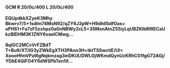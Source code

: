 #### GCM R 20/0c/400 L 20/0c/400
**EQUpdkkXZyeK3Mhy**<br/>**Bkwrv7/5+1sdIm74MsN92/qZY6J3pW+H9dhIISdfOas=**<br/>**oPHS1+Fa7zF5zxhpz0a0nNBWy2cL5+35MxnAtnZ55iyLqUBZKIbR9IECaUkzBIDHM3K1ZNY6vaeICMwg...**<br/><br/>
**8qlGC2MCvVrFZBdT**<br/>**T+Bu9/XT/lG3yZWkEgXTH3PAnn3H+tktTSSwctiE/UI=**<br/>**XoooHfmVPa9IgNqkmzag3eiDKiX/DWLGjWKmdQynUzKRhC01fgG72AGj/YDbE4QiFO4Y6dWSPbTen1if...**